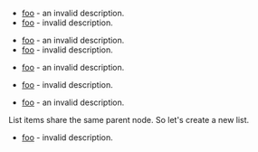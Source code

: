 - [foo](https://foo.com) - an invalid description.
- [foo](https://foo.com) - invalid description.

<!--lint disable awesome-list-item-->
- [foo](https://foo.com) - an invalid description.
- [foo](https://foo.com) - invalid description.

<!--lint disable awesome-list-item-->
- [foo](https://foo.com) - an invalid description.
<!--lint enable awesome-list-item-->
- [foo](https://foo.com) - invalid description.

<!--lint ignore awesome-list-item-->
- [foo](https://foo.com) - an invalid description.

List items share the same parent node. So let's create a new list.

- [foo](https://foo.com) - invalid description.